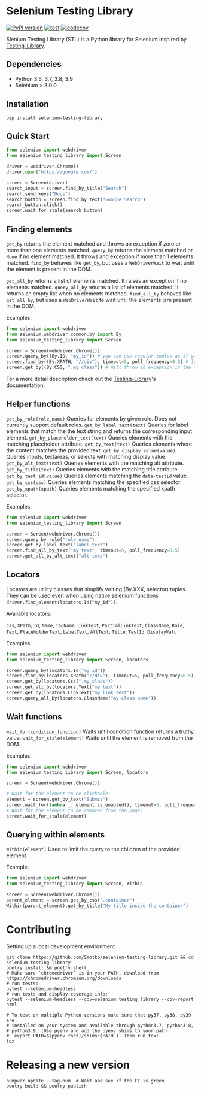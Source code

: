 # Selenium Testing Library

[![PyPI version](https://badge.fury.io/py/selenium-testing-library.svg)](https://badge.fury.io/py/selenium-testing-library)
[![test](https://github.com/Smotko/selenium-testing-library/actions/workflows/main.yml/badge.svg)](https://github.com/Smotko/selenium-testing-library/actions/workflows/main.yml) [![codecov](https://codecov.io/gh/Smotko/selenium-testing-library/branch/main/graph/badge.svg?token=L1M7HO3DL7)](https://codecov.io/gh/Smotko/selenium-testing-library)

Slenium Testing Library (STL) is a Python library for Selenium inspired by [Testing-Library](https://testing-library.com/).

## Dependencies

* Python 3.6, 3.7, 3.8, 3.9
* Selenium > 3.0.0

## Installation

```
pip install selenium-testing-library
```

## Quick Start

```python
from selenium import webdriver
from selenium_testing_library import Screen

driver = webdriver.Chrome()
driver.open('https://google.com/')

screen = Screen(driver)
search_input = screen.find_by_title("Search")
search.send_keys("Dogs")
search_button = screen.find_by_text("Google Search")
search_button.click()
screen.wait_for_stale(search_button)
```

## Finding elements

`get_by` returns the element matched and throws an exception if zero or more than one elements matched.
`query_by` returns the element matched or `None` if no element matched. It throws and exception if more than 1 elements matched.
`find_by` behaves like `get_by`, but uses a `WebDriverWait` to wait until the element is present in the DOM.

`get_all_by` returns a list of elements matched. It raises an exception if no elements matched.
`query_all_by` returns a list of elements matched. It returns an empty list when no elements matched.
`find_all_by` behaves like `get_all_by`, but uses a `WebDriverWait` to wait until the elements jare present in the DOM.

Examples:

```python
from selenium import webdriver
from selenium.webdriver.common.by import By
from selenium_testing_library import Screen

screen = Screen(webdriver.Chrome())
screen.query_by((By.ID, "my_id")) # you can use regular tuples as if you were using Selenium's find_element()
screen.find_by((By.XPATH, "//div"), timeout=5, poll_frequency=0.5) # locators for searching through text also work
screen.get_by((By.CSS, ".my_class")) # Will throw an exception if the element is not found
```
For a more detail description check out the [Testing-Library](https://testing-library.com/docs/queries/about)'s documentation.

## Helper functions

`get_by_role(role_name)` Queries for elements by given role. Does not currently support default roles.
`get_by_label_text(text)` Queries for label elements that match the the text string and returns the corresponding input element.
`get_by_placeholder_text(text)` Queries elements with the matching placeholder attribute.
`get_by_text(text)` Queries elements where the content matches the provided text.
`get_by_display_value(value)` Queries inputs, textareas, or selects with matching display value.
`get_by_alt_text(text)` Queries elements with the matching alt attribute.
`get_by_title(text)` Queries elements with the matching title attribute.
`get_by_test_id(value)` Queries elements matching the `data-testid` value.
`get_by_css(css)` Queries elements matching the specified css selector.
`get_by_xpath(xpath)` Queries elements matching the specified xpath selector.

Examples:

```python
from selenium import webdriver
from selenium_testing_library import Screen

screen = Screen(webdriver.Chrome())
screen.query_by_role("role_name")
screen.get_by_label_text("label text")
screen.find_all_by_text("my text", timeout=5, poll_frequency=0.5)
screen.get_all_by_alt_text("alt text")
```

## Locators

Locators are utility classes that simplify writing (By.XXX, selector) tuples. They can be used even when using native selenium functions `driver.find_element(locators.Id("my_id"))`.

Available locators:

`Css`, `XPath`, `Id`, `Name`, `TagName`, `LinkText`, `PartialLinkText`, `ClassName`, `Role`, `Text`, `PlaceholderText`, `LabelText`, `AltText`, `Title`, `TestId`, `DisplayValu`

Examples:

```python
from selenium import webdriver
from selenium_testing_library import Screen, locators

screen.query_by(locators.Id("my_id"))
screen.find_by(locators.XPath("//div"), timeout=5, poll_frequency=0.5)
screen.get_by(locators.Css(".my_class"))
screen.get_all_by(locators.Text("my text"))
screen.get_by(locators.LinkText("my link text"))
screen.query_all_by(locators.ClassName("my-class-name"))
```

## Wait functions

`wait_for(condition_function)` Waits until condition function returns a truthy value.
`wait_for_stale(element)` Waits until the element is removed from the DOM.


Examples:

```python
from selenium import webdriver
from selenium_testing_library import Screen, locators

screen = Screen(webdriver.Chrome())

# Wait for the element to be clickable:
element = screen.get_by_text("Submit")
screen.wait_for(lambda _: element.is_enabled(), timeout=5, poll_frequency=0.5)
# Wait for the element to be removed from the page:
screen.wait_for_stale(element)
```

## Querying within elements

`Within(element)` Used to limit the query to the children of the provided element

Example:

```python
from selenium import webdriver
from selenium_testing_library import Screen, Within

screen = Screen(webdriver.Chrome())
parent_element = screen.get_by_css(".container")
Within(parent_element).get_by_title("My title inside the container")
```

# Contributing

Setting up a local development environment

```shell
git clone https://github.com/Smotko/selenium-testing-library.git && cd selenium-testing-library
poetry install && poetry shell
# Make sure `chromedriver` is in your PATH, download from https://chromedriver.chromium.org/downloads
# run tests:
pytest --selenium-headless
# run tests and display coverage info:
pytest --selenium-headless --cov=selenium_testing_library --cov-report html

# To test on multiple Python versions make sure that py37, py38, py39 are
# installed on your system and available through python3.7, python3.8,
# python3.9. (Use pyenv and add the pyenv shims to your path
# `export PATH=$(pyenv root)/shims:$PATH`). Then run tox:
tox
```

# Releasing a new version

```shell
bumpver update --tag-num  # Wait and see if the CI is green
poetry build && poetry publish
```
